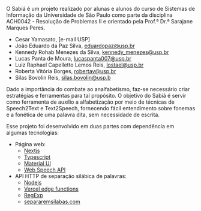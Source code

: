 O Sabiá é um projeto realizado por alunas e alunos do curso de Sistemas de Informação da Universidade de São Paulo como parte da disciplina ACH0042 - Resolução de Problemas II e orientado pela Prof.ª Dr.ª Sarajane Marques Peres.

- Cesar Yamasato, [e-mail USP]
- João Eduardo da Paz Silva, eduardopaz@usp.br
- Kennedy Rohab Menezes da Silva, kennedy_menezes@usp.br
- Lucas Panta de Moura, lucaspanta007@usp.br
- Luiz Raphael Capelletto Lemos Reis, lostael@usp.br
- Roberta Vitória Borges, robertav@usp.br
- Silas Bovolin Reis, silas.bovolin@usp.b

Dado a importância do combate ao analfabetismo, faz-se necessário criar estratégias e ferramentas para tal propósito. O objetivo do Sabiá é servir como ferramenta de auxílio a alfabetização por meio de técnicas de Speech2Text e Text2Speech, fornecendo fácil entendimento sobre fonemas e a fonética de uma palavra dita, sem necessidade de escrita.

Esse projeto foi desenvolvido em duas partes com dependência em algumas tecnologias:

- Página web:
    - [Nextjs](https://nextjs.org/)
    - [Typescript](https://www.typescriptlang.org/)
    - [Material UI](https://mui.com/)
    - [Web Speech API](https://developer.mozilla.org/en-US/docs/Web/API/Web_Speech_API)
- API HTTP de separação silábica de palavras:
    - [Nodejs](https://nodejs.org/)
    - [Vercel edge functions](https://vercel.com/features/edge-functions)
    - [RegExp](https://developer.mozilla.org/en-US/docs/Web/JavaScript/Guide/Regular_expressions)
    - [separaremsilabas.com](http://separaremsilabas.com)

